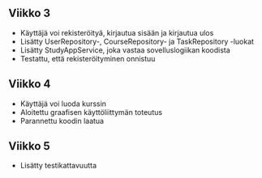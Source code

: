 ## Viikko 3
- Käyttäjä voi rekisteröityä, kirjautua sisään ja kirjautua ulos
- Lisätty UserRepository-, CourseRepository- ja TaskRepository -luokat
- Lisätty StudyAppService, joka vastaa sovelluslogiikan koodista
- Testattu, että rekisteröityminen onnistuu

## Viikko 4
- Käyttäjä voi luoda kurssin
- Aloitettu graafisen käyttöliittymän toteutus
- Parannettu koodin laatua

## Viikko 5
- Lisätty testikattavuutta